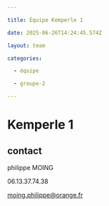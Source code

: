 ```yaml
---

title: Équipe Kemperle 1

date: 2025-06-26T14:24:45.574Z

layout: team

categories:

  - équipe

  - groupe-2

---
```


# Kemperle 1



## contact 

philippe MOING

06.13.37.74.38 

moing.philippe@orange.fr

